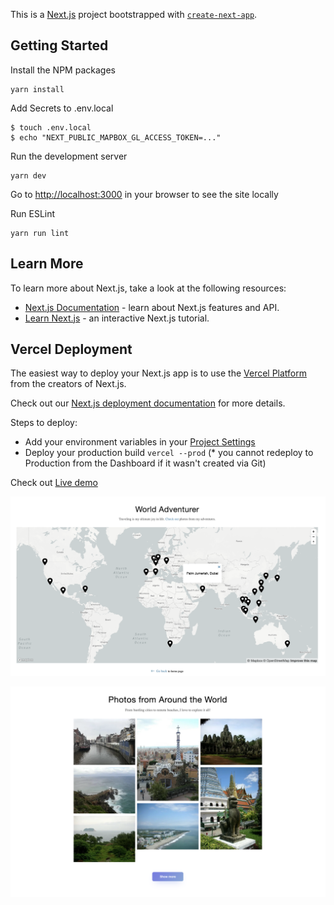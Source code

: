 This is a [Next.js](https://nextjs.org/) project bootstrapped with [`create-next-app`](https://github.com/vercel/next.js/tree/canary/packages/create-next-app).

## Getting Started

Install the NPM packages

```
yarn install
```

Add Secrets to .env.local
```
$ touch .env.local
$ echo "NEXT_PUBLIC_MAPBOX_GL_ACCESS_TOKEN=..."
```

Run the development server

```
yarn dev
```

Go to [http://localhost:3000](http://localhost:3000) in your browser to see the site locally


Run ESLint
```
yarn run lint
```

## Learn More

To learn more about Next.js, take a look at the following resources:

- [Next.js Documentation](https://nextjs.org/docs) - learn about Next.js features and API.
- [Learn Next.js](https://nextjs.org/learn) - an interactive Next.js tutorial.


## Vercel Deployment

The easiest way to deploy your Next.js app is to use the [Vercel Platform](https://vercel.com/new?utm_medium=default-template&filter=next.js&utm_source=create-next-app&utm_campaign=create-next-app-readme) from the creators of Next.js.

Check out our [Next.js deployment documentation](https://nextjs.org/docs/deployment) for more details.

Steps to deploy: 
- Add your environment variables in your [Project Settings](https://vercel.com/docs/concepts/projects/environment-variables)
- Deploy your production build `vercel --prod` (* you cannot redeploy to Production from the Dashboard if it wasn't created via Git)

Check out [Live demo](https://joy-of-travel.vercel.app/)

![world map](/public/world-map.png)

![collage of travel pics](/public/travel-pics.png)